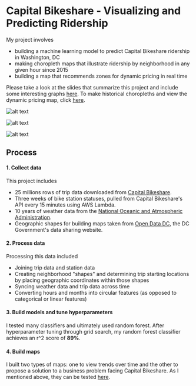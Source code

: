 # Capital Bikeshare - Visualizing and Predicting Ridership

My project involves 
* building a machine learning model to predict Capital Bikeshare ridership in Washington, DC
* making choropleth maps that illustrate ridership by neighborhood in any given hour since 2015
* building a map that recommends zones for dynamic pricing in real time

Please take a look at the slides that summarize this project and include some interesting graphs [here](https://github.com/jmathias/Cap_Bikeshare_Project/blob/master/slides.pdf). To make historical choropleths and view the dynamic pricing map, click [here](https://obscure-garden-58632.herokuapp.com).

![alt text](https://github.com/jmathias/Cap_Bikeshare_Project/blob/master/images/model_gif.gif)

![alt text](https://github.com/jmathias/Cap_Bikeshare_Project/blob/master/images/historical_maps_gif.gif)

![alt text](https://github.com/jmathias/Cap_Bikeshare_Project/blob/master/images/dynamic_pricing_gif.gif)

## Process

#### 1. Collect data

This project includes
* 25 millions rows of trip data downloaded from [Capital Bikeshare](https://www.capitalbikeshare.com/system-data).
* Three weeks of bike station statuses, pulled from Capital Bikeshare's API every 15 minutes using AWS Lambda.
* 10 years of weather data from the [National Oceanic and Atmospheric Administration](https://www.noaa.gov).
* Geographic shapes for building maps taken from [Open Data DC](https://opendata.dc.gov), the DC Government's data sharing website. 

#### 2. Process data

Processing this data included
* Joining trip data and station data
* Creating neighborhood "shapes" and determining trip starting locations by placing geographic coordinates within those shapes
* Syncing weather data and trip data across time
* Converting hours and months into circular features (as opposed to categorical or linear features)

#### 3. Build models and tune hyperparameters

I tested many classifiers and ultimately used random forest. After hyperparameter tuning through grid search, my random forest classifier achieves an r^2 score of **89%**.

#### 4. Build maps

I built two types of maps: one to view trends over time and the other to propose a solution to a business problem facing Capital Bikeshare. As I mentioned above, they can be tested [here](https://obscure-garden-58632.herokuapp.com). 
